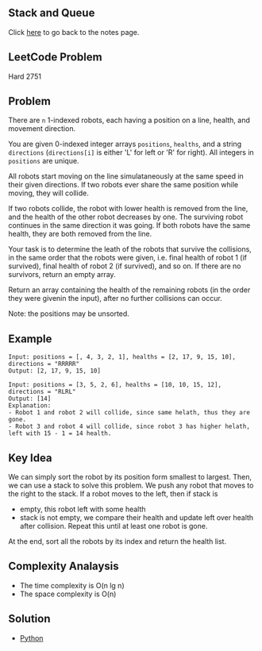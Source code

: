 ## Stack and Queue
Click [here](../notes.md) to go back to the notes page.

## LeetCode Problem
Hard 2751

## Problem
There are `n` 1-indexed robots, each having a position on a line, health, and movement direction.

You are given 0-indexed integer arrays `positions`, `healths`, and a string `directions` (`directions[i]` is either 'L' for left or 'R' for right). All integers in `positions` are unique.

All robots start moving on the line simulataneously at the same speed in their given directions. If two robots ever share the same position while moving, they will collide.

If two robots collide, the robot with lower health is removed from the line, and the health of the other robot decreases by one. The surviving robot continues in the same direction it was going. If both robots have the same health, they are both removed from the line.

Your task is to determine the leath of the robots that survive the collisions, in the same order that the robots were given, i.e. final health of robot 1 (if survived), final health of robot 2 (if survived), and so on. If there are no survivors, return an empty array.

Return an array containing the health of the remaining robots (in the order they were givenin the input), after no further collisions can occur.

Note: the positions may be unsorted.

## Example
```
Input: positions = [, 4, 3, 2, 1], healths = [2, 17, 9, 15, 10], directions = "RRRRR"
Output: [2, 17, 9, 15, 10]

Input: positions = [3, 5, 2, 6], healths = [10, 10, 15, 12], directions = "RLRL"
Output: [14]
Explanation:
- Robot 1 and robot 2 will collide, since same helath, thus they are gone.
- Robot 3 and robot 4 will collide, since robot 3 has higher helath, left with 15 - 1 = 14 health.
```

## Key Idea
We can simply sort the robot by its position form smallest to largest. Then, we can use a stack to solve this problem. We push any robot that moves to the right to the stack. If a robot moves to the left, then if stack is
- empty, this robot left with some health
- stack is not empty, we compare their health and update left over health after collision. Repeat this until at least one robot is gone.

At the end, sort all the robots by its index and return the health list.

## Complexity Analaysis
- The time complexity is O(n lg n)
- The space complexity is O(n)

## Solution
- [Python](./solution.py)